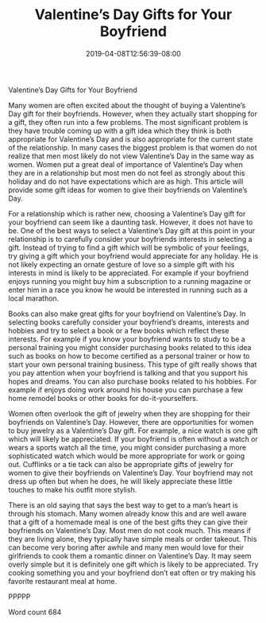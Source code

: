 ﻿---
title: "Valentine’s Day Gifts for Your Boyfriend"
date: 2019-04-08T12:56:39-08:00
description: "Valentines Day txt Tips for Web Success"
featured_image: "/images/Valentines Day txt.jpg"
tags: ["Valentines Day txt"]
---

Valentine’s Day Gifts for Your Boyfriend

Many women are often excited about the thought of buying a Valentine’s Day gift for their boyfriends. However, when they actually start shopping for a gift, they often run into a few problems. The most significant problem is they have trouble coming up with a gift idea which they think is both appropriate for Valentine’s Day and is also appropriate for the current state of the relationship. In many cases the biggest problem is that women do not realize that men most likely do not view Valentine’s Day in the same way as women. Women put a great deal of importance of Valentine’s Day when they are in a relationship but most men do not feel as strongly about this holiday and do not have expectations which are as high. This article will provide some gift ideas for women to give their boyfriends on Valentine’s Day.

For a relationship which is rather new, choosing a Valentine’s Day gift for your boyfriend can seem like a daunting task. However, it does not have to be. One of the best ways to select a Valentine’s Day gift at this point in your relationship is to carefully consider your boyfriends interests in selecting a gift. Instead of trying to find a gift which will be symbolic of your feelings, try giving a gift which your boyfriend would appreciate for any holiday. He is not likely expecting an ornate gesture of love so a simple gift with his interests in mind is likely to be appreciated. For example if your boyfriend enjoys running you might buy him a subscription to a running magazine or enter him in a race you know he would be interested in running such as a local marathon.

Books can also make great gifts for your boyfriend on Valentine’s Day. In selecting books carefully consider your boyfriend’s dreams, interests and hobbies and try to select a book or a few books which reflect these interests. For example if you know your boyfriend wants to study to be a personal training you might consider purchasing books related to this idea such as books on how to become certified as a personal trainer or how to start your own personal training business. This type of gift really shows that you pay attention when your boyfriend is talking and that you support his hopes and dreams. You can also purchase books related to his hobbies. For example if enjoys doing work around his house you can purchase a few home remodel books or other books for do-it-yourselfers.

Women often overlook the gift of jewelry when they are shopping for their boyfriends on Valentine’s Day. However, there are opportunities for women to buy jewelry as a Valentine’s Day gift. For example, a nice watch is one gift which will likely be appreciated. If your boyfriend is often without a watch or wears a sports watch all the time, you might consider purchasing a more sophisticated watch which would be more appropriate for work or going out. Cufflinks or a tie tack can also be appropriate gifts of jewelry for women to give their boyfriends on Valentine’s Day. Your boyfriend may not dress up often but when he does, he will likely appreciate these little touches to make his outfit more stylish.

There is an old saying that says the best way to get to a man’s heart is through his stomach. Many women already know this and are well aware that a gift of a homemade meal is one of the best gifts they can give their boyfriends on Valentine’s Day. Most men do not cook much. This means if they are living alone, they typically have simple meals or order takeout. This can become very boring after awhile and many men would love for their girlfriends to cook them a romantic dinner on Valentine’s Day. It may seem overly simple but it is definitely one gift which is likely to be appreciated. Try cooking something you and your boyfriend don’t eat often or try making his favorite restaurant meal at home. 

PPPPP

Word count 684



